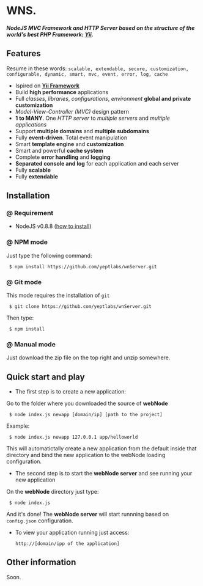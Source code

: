 WNS.
========
##### NodeJS MVC Framework and HTTP Server based on the structure of the world's best PHP Framework: [Yii](http://yiiframework.com).


## Features

Resume in these words: `scalable, extendable, secure, customization, configurable, dynamic, smart, mvc, event, error, log, cache`

 - Ispired on **[Yii Framework](http://yiiframework.com)**
 - Build **high performance** applications
 - Full *classes*, *libraries*, *configurations*, *environment* **global and private customization**
 - *Model-View-Controller (MVC)* design pattern
 - **1 to MANY**. One *HTTP server* to *multiple servers* and *multiple applications*
 - Support **multiple domains** and **multiple subdomains**
 - Fully **event-driven**. Total event manipulation
 - Smart **template engine** and **customization**
 - Smart and powerful **cache system**
 - Complete **error handling** and **logging**
 - **Separated console and log** for each application and each server
 - Fully **scalable**
 - Fully **extendable**

## Installation

### @ Requirement

 * NodeJS v0.8.8 ([how to install](https://github.com/joyent/node))

### @ NPM mode

 Just type the following command:

     $ npm install https://github.com/yeptlabs/wnServer.git

### @ Git mode

 This mode requires the installation of `git`

     $ git clone https://github.com/yeptlabs/wnServer.git

 Then type:
 
     $ npm install

### @ Manual mode

 Just download the zip file on the top right and unzip somewhere.

## Quick start and play

 * The first step is to create a new application:
 
 Go to the folder where you downloaded the source of **webNode**

     $ node index.js newapp [domain/ip] [path to the project]

 Example:

     $ node index.js newapp 127.0.0.1 app/helloworld
   
 This will automatictally create a new application from the default inside that directory and bind the new application to the webNode loading configuration.

 * The second step is to start the **webNode server** and see running your new application
 
 On the **webNode** directory just type:

     $ node index.js
 
 And it's done! The **webNode server** will start runnning based on `config.json` configuration.

 * To view your application running just access:

     `http://[domain/ipp of the application]`

## Other information

 Soon.